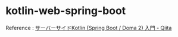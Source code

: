 # kotlin-web-spring-boot
Reference : [サーバーサイドKotlin (Spring Boot / Doma 2) 入門 - Qiita](https://qiita.com/maeharin/items/78325dbd629e4e6d2fdb)
